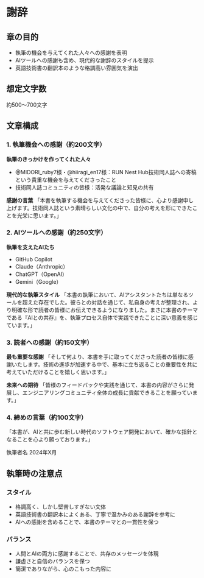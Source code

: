 # 謝辞

## 章の目的
- 執筆の機会を与えてくれた人々への感謝を表明
- AIツールへの感謝も含め、現代的な謝辞のスタイルを提示
- 英語技術書の翻訳本のような格調高い雰囲気を演出

## 想定文字数
約500〜700文字

## 文章構成

### 1. 執筆機会への感謝（約200文字）
**執筆のきっかけを作ってくれた人々**
- @MIDORI_ruby7様・@hiiragi_en17様：RUN Nest Hub技術同人誌への寄稿という貴重な機会を与えてくださったこと
- 技術同人誌コミュニティの皆様：活発な議論と知見の共有

**感謝の言葉**
「本書を執筆する機会を与えてくださった皆様に、心より感謝申し上げます。技術同人誌という素晴らしい文化の中で、自分の考えを形にできたことを光栄に思います。」

### 2. AIツールへの感謝（約250文字）
**執筆を支えたAIたち**
- GitHub Copilot
- Claude（Anthropic）
- ChatGPT（OpenAI）
- Gemini（Google）

**現代的な執筆スタイル**
「本書の執筆において、AIアシスタントたちは単なるツールを超えた存在でした。彼らとの対話を通じて、私自身の考えが整理され、より明確な形で読者の皆様にお伝えできるようになりました。まさに本書のテーマである『AIとの共存』を、執筆プロセス自体で実践できたことに深い意義を感じています。」

### 3. 読者への感謝（約150文字）
**最も重要な感謝**
「そして何より、本書を手に取ってくださった読者の皆様に感謝いたします。技術の進歩が加速する中で、基本に立ち返ることの重要性を共に考えていただけることを嬉しく思います。」

**未来への期待**
「皆様のフィードバックや実践を通じて、本書の内容がさらに発展し、エンジニアリングコミュニティ全体の成長に貢献できることを願っています。」

### 4. 締めの言葉（約100文字）
「本書が、AIと共に歩む新しい時代のソフトウェア開発において、確かな指針となることを心より願っております。」

執筆者名
2024年X月

## 執筆時の注意点

### スタイル
- 格調高く、しかし堅苦しすぎない文体
- 英語技術書の翻訳本によくある、丁寧で温かみのある謝辞を参考に
- AIへの感謝を含めることで、本書のテーマとの一貫性を保つ

### バランス
- 人間とAIの両方に感謝することで、共存のメッセージを体現
- 謙虚さと自信のバランスを保つ
- 簡潔でありながら、心のこもった内容に